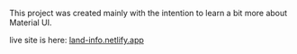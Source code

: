 This project was created mainly with the intention to learn a bit more about Material UI.

live site is here: [land-info.netlify.app](https://land-info.netlify.app)
